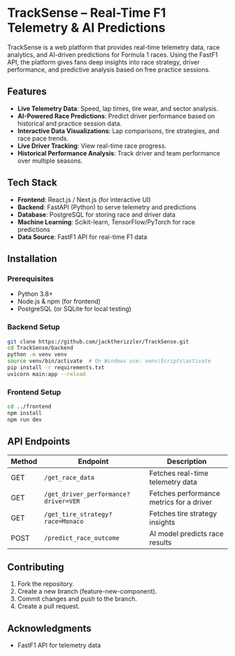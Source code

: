 # TrackSense – Real-Time F1 Telemetry & AI Predictions

TrackSense is a web platform that provides real-time telemetry data, race analytics, and AI-driven predictions for Formula 1 races. Using the FastF1 API, the platform gives fans deep insights into race strategy, driver performance, and predictive analysis based on free practice sessions.

## Features

- **Live Telemetry Data**: Speed, lap times, tire wear, and sector analysis.
- **AI-Powered Race Predictions**: Predict driver performance based on historical and practice session data.
- **Interactive Data Visualizations**: Lap comparisons, tire strategies, and race pace trends.
- **Live Driver Tracking**: View real-time race progress.
- **Historical Performance Analysis**: Track driver and team performance over multiple seasons.

## Tech Stack

- **Frontend**: React.js / Next.js (for interactive UI)
- **Backend**: FastAPI (Python) to serve telemetry and predictions
- **Database**: PostgreSQL for storing race and driver data
- **Machine Learning**: Scikit-learn, TensorFlow/PyTorch for race predictions
- **Data Source**: FastF1 API for real-time F1 data

## Installation

### Prerequisites

- Python 3.8+
- Node.js & npm (for frontend)
- PostgreSQL (or SQLite for local testing)

### Backend Setup

```bash
git clone https://github.com/jacktherizzler/TrackSense.git
cd TrackSense/backend
python -m venv venv
source venv/bin/activate  # On Windows use: venv\Scripts\activate
pip install -r requirements.txt
uvicorn main:app --reload
```
### Frontend Setup

```bash
cd ../frontend
npm install
npm run dev
```
## API Endpoints

| Method | Endpoint | Description |
|--------|----------|------------|
| GET | `/get_race_data` | Fetches real-time telemetry data |
| GET | `/get_driver_performance?driver=VER` | Fetches performance metrics for a driver |
| GET | `/get_tire_strategy?race=Monaco` | Fetches tire strategy insights |
| POST | `/predict_race_outcome` | AI model predicts race results |

## Contributing
1. Fork the repository.
2. Create a new branch (feature-new-component).
3. Commit changes and push to the branch.
4. Create a pull request.

## Acknowledgments
- FastF1 API for telemetry data
